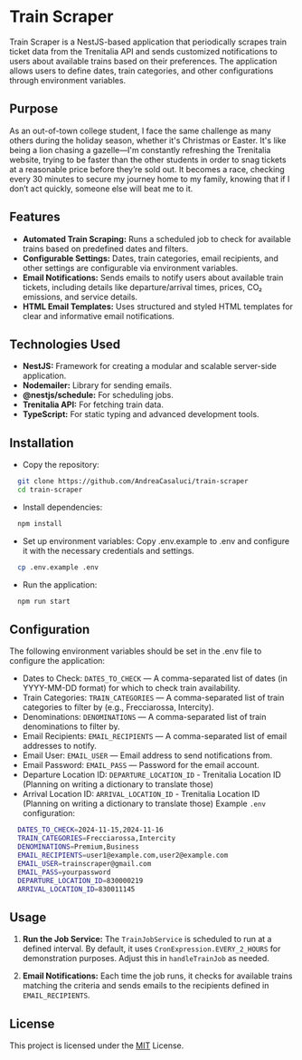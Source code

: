
# Train Scraper
Train Scraper is a NestJS-based application that periodically scrapes train ticket data from the Trenitalia API and sends customized notifications to users about available trains based on their preferences. The application allows users to define dates, train categories, and other configurations through environment variables.

## Purpose
As an out-of-town college student, I face the same challenge as many others during the holiday season, whether it's Christmas or Easter. It's like being a lion chasing a gazelle—I'm constantly refreshing the Trenitalia website, trying to be faster than the other students in order to snag tickets at a reasonable price before they’re sold out. It becomes a race, checking every 30 minutes to secure my journey home to my family, knowing that if I don’t act quickly, someone else will beat me to it.


## Features

- **Automated Train Scraping:** Runs a scheduled job to check for available trains based on predefined dates and filters.
- **Configurable Settings:** Dates, train categories, email recipients, and other settings are configurable via environment variables.
- **Email Notifications:** Sends emails to notify users about available train tickets, including details like departure/arrival times, prices, CO₂ emissions, and service details.
- **HTML Email Templates:** Uses structured and styled HTML templates for clear and informative email notifications.

## Technologies Used
- **NestJS:** Framework for creating a modular and scalable server-side application.
- **Nodemailer:** Library for sending emails.
- **@nestjs/schedule:** For scheduling jobs.
- **Trenitalia API:** For fetching train data.
- **TypeScript:** For static typing and advanced development tools.
## Installation

- Copy the repository:

```bash
  git clone https://github.com/AndreaCasaluci/train-scraper
  cd train-scraper
```
- Install dependencies:

```bash
  npm install
```
- Set up environment variables: Copy .env.example to .env and configure it with the necessary credentials and settings.

```bash
  cp .env.example .env
```
- Run the application:

```bash
  npm run start
```


## Configuration
The following environment variables should be set in the .env file to configure the application:

- Dates to Check: `DATES_TO_CHECK` — A comma-separated list of dates (in YYYY-MM-DD format) for which to check train availability.
- Train Categories: `TRAIN_CATEGORIES` — A comma-separated list of train categories to filter by (e.g., Frecciarossa, Intercity).
- Denominations: `DENOMINATIONS` — A comma-separated list of train denominations to filter by.
- Email Recipients: `EMAIL_RECIPIENTS` — A comma-separated list of email addresses to notify.
- Email User: `EMAIL_USER` — Email address to send notifications from.
- Email Password: `EMAIL_PASS` — Password for the email account.
- Departure Location ID: `DEPARTURE_LOCATION_ID` - Trenitalia Location ID (Planning on writing a dictionary to translate those)
- Arrival Location ID: `ARRIVAL_LOCATION_ID` - Trenitalia Location ID (Planning on writing a dictionary to translate those)
  Example `.env` configuration:
```bash
  DATES_TO_CHECK=2024-11-15,2024-11-16
  TRAIN_CATEGORIES=Frecciarossa,Intercity
  DENOMINATIONS=Premium,Business
  EMAIL_RECIPIENTS=user1@example.com,user2@example.com
  EMAIL_USER=trainscraper@gmail.com
  EMAIL_PASS=yourpassword
  DEPARTURE_LOCATION_ID=830000219
  ARRIVAL_LOCATION_ID=830011145
```
## Usage

1. **Run the Job Service:** The `TrainJobService` is scheduled to run at a defined interval. By default, it uses `CronExpression.EVERY_2_HOURS` for demonstration purposes. Adjust this in `handleTrainJob` as needed.

2. **Email Notifications:** Each time the job runs, it checks for available trains matching the criteria and sends emails to the recipients defined in `EMAIL_RECIPIENTS`.


## License

This project is licensed under the [MIT](https://choosealicense.com/licenses/mit/) License.

